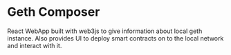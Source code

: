 # Geth Composer
React WebApp built with web3js to give information about local geth instance. Also provides UI to deploy smart contracts on to the local network and interact with it.


